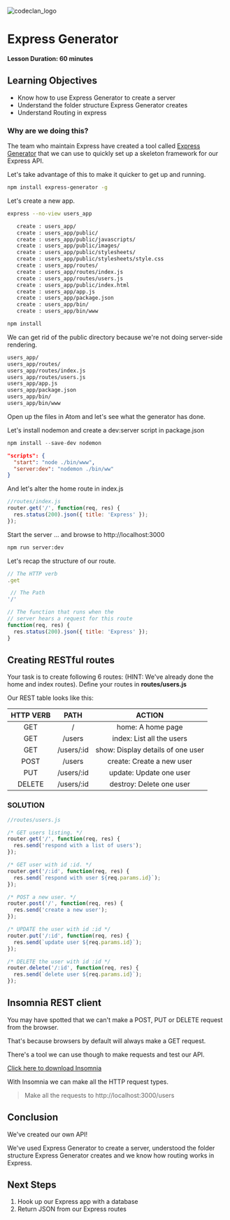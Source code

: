 ![codeclan_logo](https://user-images.githubusercontent.com/11422619/54070681-ca4c5200-425a-11e9-8cf8-cd6a191bc3cd.png)

# Express Generator

**Lesson Duration: 60 minutes**

## Learning Objectives
- Know how to use Express Generator to create a server
- Understand the folder structure Express Generator creates
- Understand Routing in express

### Why are we doing this?

The team who maintain Express have created a tool called [Express Generator](https://expressjs.com/en/starter/generator.html) that we can use to quickly set up a skeleton framework for our Express API.

Let's take advantage of this to make it quicker to get up and running.

```sh
npm install express-generator -g
```

Let's create a new app.

```sh
express --no-view users_app

   create : users_app/
   create : users_app/public/
   create : users_app/public/javascripts/
   create : users_app/public/images/
   create : users_app/public/stylesheets/
   create : users_app/public/stylesheets/style.css
   create : users_app/routes/
   create : users_app/routes/index.js
   create : users_app/routes/users.js
   create : users_app/public/index.html
   create : users_app/app.js
   create : users_app/package.json
   create : users_app/bin/
   create : users_app/bin/www
```

```sh
npm install
```

We can get rid of the public directory because we're not doing server-side rendering.

```sh
users_app/
users_app/routes/
users_app/routes/index.js
users_app/routes/users.js
users_app/app.js
users_app/package.json
users_app/bin/
users_app/bin/www
```

Open up the files in Atom and let's see what the generator has done.

<!-- TODO: Quiz: What does each line of Express Generator do?  -->

Let's install nodemon and create a dev:server script in package.json

```js
npm install --save-dev nodemon
```

```json
"scripts": {
  "start": "node ./bin/www",
  "server:dev": "nodemon ./bin/ww"
}
```

And let's alter the home route in index.js

```js
//routes/index.js
router.get('/', function(req, res) {
  res.status(200).json({ title: 'Express' });
});
```

Start the server ... and browse to http://localhost:3000

```sh
npm run server:dev
```

Let's recap the structure of our route.

```js
// The HTTP verb
.get

 // The Path
'/'

// The function that runs when the
// server hears a request for this route
function(req, res) {
  res.status(200).json({ title: 'Express' });
}

```

## Creating RESTful routes

Your task is to create following 6 routes:
(HINT: We've already done the home and index routes). Define your routes in **routes/users.js**

Our REST table looks like this:

|HTTP VERB  |PATH             |ACTION |
|:----:|:---------------:|:-----:|
|GET   |/                |home: A home page   |
|GET   |/users           |index: List all the users  |
|GET   |/users/:id       |show: Display details of one user   |
|POST  |/users           |create: Create a new user |
|PUT   |/users/:id       |update: Update one user |
|DELETE  |/users/:id     |destroy: Delete one user|


### SOLUTION

```js
//routes/users.js

/* GET users listing. */
router.get('/', function(req, res) {
  res.send('respond with a list of users');
});

/* GET user with id :id. */
router.get('/:id', function(req, res) {
  res.send(`respond with user ${req.params.id}`);
});

/* POST a new user. */
router.post('/', function(req, res) {
  res.send('create a new user');
});

/* UPDATE the user with id :id */
router.put('/:id', function(req, res) {
  res.send(`update user ${req.params.id}`);
});

/* DELETE the user with id :id */
router.delete('/:id', function(req, res) {
  res.send(`delete user ${req.params.id}`);
});
```


## Insomnia REST client

You may have spotted that we can't make a POST, PUT or DELETE request from the browser.

That's because browsers by default will always make a GET request.

There's a tool we can use though to make requests and test our API.

[Click here to download Insomnia](https://insomnia.rest/)

With Insomnia we can make all the HTTP request types.

> Make all the requests to http://localhost:3000/users

## Conclusion

We've created our own API!

We've used Express Generator to create a server, understood the folder structure Express Generator creates and we know how routing works in Express.

## Next Steps

1. Hook up our Express app with a database
2. Return JSON from our Express routes

